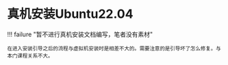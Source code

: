 # 真机安装Ubuntu22.04

!!! failure "暂不进行真机安装文档编写，笔者没有素材"

    在进入安装引导之后的流程与虚拟机安装时是相差不大的。需要注意的是引导坏了怎么修复。与本门课程关系不大。
